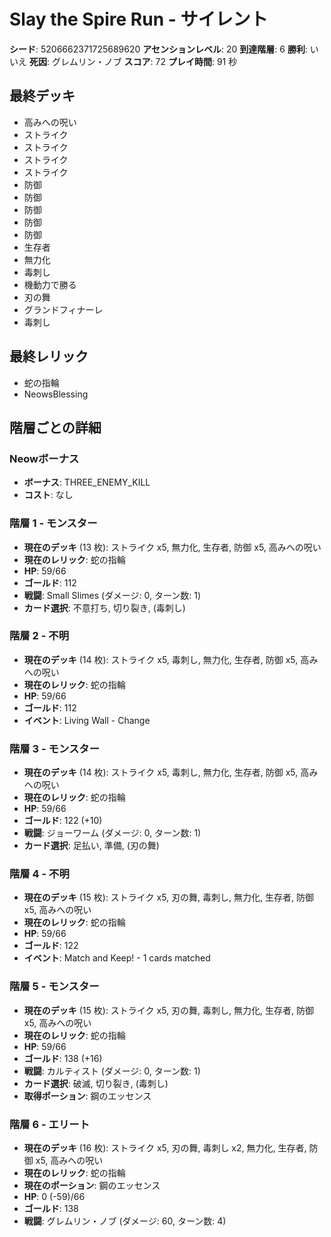 # Slay the Spire Run - サイレント

**シード**: 5206662371725689620
**アセンションレベル**: 20
**到達階層**: 6
**勝利**: いいえ
**死因**: グレムリン・ノブ
**スコア**: 72
**プレイ時間**: 91 秒

## 最終デッキ
- 高みへの呪い
- ストライク
- ストライク
- ストライク
- ストライク
- 防御
- 防御
- 防御
- 防御
- 防御
- 生存者
- 無力化
- 毒刺し
- 機動力で勝る
- 刃の舞
- グランドフィナーレ
- 毒刺し

## 最終レリック
- 蛇の指輪
- NeowsBlessing

## 階層ごとの詳細

### Neowボーナス
- **ボーナス**: THREE_ENEMY_KILL
- **コスト**: なし

### 階層 1 - モンスター
- **現在のデッキ** (13 枚): ストライク x5, 無力化, 生存者, 防御 x5, 高みへの呪い
- **現在のレリック**: 蛇の指輪
- **HP**: 59/66
- **ゴールド**: 112
- **戦闘**: Small Slimes (ダメージ: 0, ターン数: 1)
- **カード選択**: 不意打ち, 切り裂き, (毒刺し)

### 階層 2 - 不明
- **現在のデッキ** (14 枚): ストライク x5, 毒刺し, 無力化, 生存者, 防御 x5, 高みへの呪い
- **現在のレリック**: 蛇の指輪
- **HP**: 59/66
- **ゴールド**: 112
- **イベント**: Living Wall - Change

### 階層 3 - モンスター
- **現在のデッキ** (14 枚): ストライク x5, 毒刺し, 無力化, 生存者, 防御 x5, 高みへの呪い
- **現在のレリック**: 蛇の指輪
- **HP**: 59/66
- **ゴールド**: 122 (+10)
- **戦闘**: ジョーワーム (ダメージ: 0, ターン数: 1)
- **カード選択**: 足払い, 準備, (刃の舞)

### 階層 4 - 不明
- **現在のデッキ** (15 枚): ストライク x5, 刃の舞, 毒刺し, 無力化, 生存者, 防御 x5, 高みへの呪い
- **現在のレリック**: 蛇の指輪
- **HP**: 59/66
- **ゴールド**: 122
- **イベント**: Match and Keep! - 1 cards matched

### 階層 5 - モンスター
- **現在のデッキ** (15 枚): ストライク x5, 刃の舞, 毒刺し, 無力化, 生存者, 防御 x5, 高みへの呪い
- **現在のレリック**: 蛇の指輪
- **HP**: 59/66
- **ゴールド**: 138 (+16)
- **戦闘**: カルティスト (ダメージ: 0, ターン数: 1)
- **カード選択**: 破滅, 切り裂き, (毒刺し)
- **取得ポーション**: 鋼のエッセンス

### 階層 6 - エリート
- **現在のデッキ** (16 枚): ストライク x5, 刃の舞, 毒刺し x2, 無力化, 生存者, 防御 x5, 高みへの呪い
- **現在のレリック**: 蛇の指輪
- **現在のポーション**: 鋼のエッセンス
- **HP**: 0 (-59)/66
- **ゴールド**: 138
- **戦闘**: グレムリン・ノブ (ダメージ: 60, ターン数: 4)
